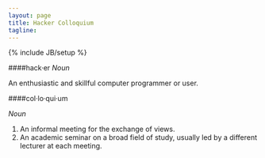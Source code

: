 ```yaml
---
layout: page
title: Hacker Colloquium
tagline: 
---
```

{% include JB/setup %}

####hack·er
_Noun_


An enthusiastic and skillful computer programmer or user.

####col·lo·qui·um

_Noun_
1. An informal meeting for the exchange of views.
2. An academic seminar on a broad field of study, usually led by a different lecturer at each meeting.


